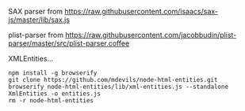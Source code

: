 SAX parser from https://raw.githubusercontent.com/isaacs/sax-js/master/lib/sax.js

plist-parser from https://raw.githubusercontent.com/jacobbudin/plist-parser/master/src/plist-parser.coffee

XMLEntities...
	
	npm install -g browserify
	git clone https://github.com/mdevils/node-html-entities.git
	browserify node-html-entities/lib/xml-entities.js --standalone XmlEntities -o entities.js
	rm -r node-html-entities
